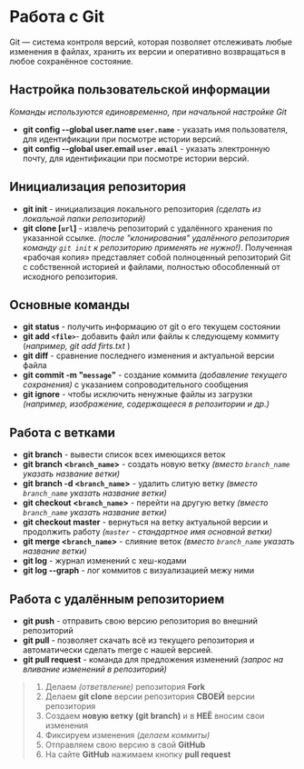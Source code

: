 # Работа с Git

Git — система контроля версий, которая позволяет отслеживать любые изменения в файлах, хранить их версии и оперативно возвращаться в любое сохранённое состояние.

## Настройка пользовательской информации
*Команды используются единовременно, при начальной настройке Git*
* **git config --global user.name `user.name`** - указать имя пользователя, для идентификации при посмотре истории версий.
* **git config --global user.email `user.email`** - указать электронную почту, для идентификации при посмотре истории версий.

## Инициализация репозитория
* **git init** - инициализация локального репозитория *(сделать из локальной папки репозиторий)*
* **git clone [`url`]** - извлечь репозиторий с удалённого хранения по указанной ссылке. _(после "клонирования" удалённого репозитория команду `git init` к репозиторию применять не нужно!)_. Полученная «рабочая копия» представляет собой полноценный репозиторий Git с собственной историей и файлами, полностью обособленный от исходного репозитория.

## Основные команды

* **git status** - получить информацию от git о его текущем состоянии
* **git add ``<file>``**- добавить файл или файлы к следующему коммиту (*например, git add firts.txt* ) 
* **git diff** - сравнение последнего изменения и актуальной версии файла
* **git commit -m "`message`"** - создание коммита _(добавление текущего сохранения)_ c указанием сопроводительного сообщения
* **git ignore** - чтобы исключить ненужные файлы из загрузки _(например, изображение, содержащееся в репозитории и др.)_

## Работа с ветками

* **git branch** - вывести список всех имеющихся веток 
* **git branch <`branch_name`>** - создать новую ветку _(вместо `branch_name` указать название ветки)_
* **git branch -d <`branch_name`>** - удалить слитую ветку _(вместо `branch_name` указать название ветки)_
* **git checkout <`branch_name`>** - перейти на другую ветку _(вместо `branch_name` указать название ветки)_
* **git checkout master** - вернуться на ветку актуальной версии и продолжить работу _(`master` - стандартное имя основной ветки)_
* **git merge <`branch_name`>** - слияние веток _(вместо `branch_name` указать название ветки)_
* **git log** - журнал изменений с хеш-кодами
* **git log --graph** - лог коммитов с визуализацией межу ними

## Работа с удалённым репозиторием

* **git push** - отправить свою версию репозитория во внешний репозиторий
* **git pull** - позволяет скачать всё из текущего репозитория и автоматически сделать merge с нашей версией.
* **git pull request** - команда для предложения изменений _(запрос на вливание изменений в репозиторий)_
>1.  Делаем  _(ответвление)_ репозитория **Fork** 
>2.  Делаем **git clone** версии репозитория **СВОЕЙ** версии репозитория
>3.  Создаем **новую ветку** **(git branch)** и в **НЕЁ** вносим свои изменения 
>4.  Фиксируем изменения _(делаем коммиты)_ 
>5.  Отправляем свою версию в свой **GitHub** 
>6.  На сайте **GitHub** нажимаем кнопку **pull request**
